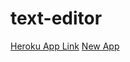 # text-editor

[Heroku App Link](https://pacific-springs-04510.herokuapp.com/)
[New App](https://ancient-shore-66094.herokuapp.com/)


